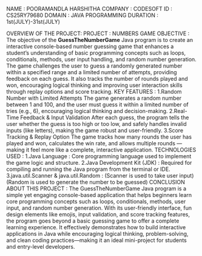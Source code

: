 NAME : POORAMANDLA HARSHITHA
COMPANY : CODESOFT
ID : CS25RY79680
DOMAIN : JAVA PROGRAMMING
DURATION : 1st(JULY)-31st(JULY)

OVERVIEW OF THE PROJECT:
PROJECT : NUMBERS GAME
OBJECTIVE : The objective of the **GuessTheNumberGame** Java program is to create an interactive console-based number guessing game that enhances a student’s understanding of basic programming concepts such as loops, conditionals, methods, user input handling, and random number generation. The game challenges the user to guess a randomly generated number within a specified range and a limited number of attempts, providing feedback on each guess. It also tracks the number of rounds played and won, encouraging logical thinking and improving user interaction skills through replay options and score tracking.
KEY FEATURES : 
    1.Random Number with Limited Attempts
        The game generates a random number between 1 and 100, and the user must guess it within a limited number of tries (e.g., 6),             encouraging logical thinking and decision-making.
    2.Real-Time Feedback & Input Validation
        After each guess, the program tells the user whether the guess is too high or too low, and safely handles invalid inputs (like           letters), making the game robust and user-friendly.
    3.Score Tracking & Replay Option
        The game tracks how many rounds the user has played and won, calculates the win rate, and allows multiple rounds — making it             feel more like a complete, interactive application.
TECHNOLOGIES USED : 
1.Java Language : Core programming language used to implement the game logic and structure.
2.Java Development Kit (JDK) : Required for compiling and running the Java program from the terminal or IDE.
3.java.util.Scanner & java.util.Random : (Scanner is used to take user input)(Random is used to generate the number to be guessed)
CONCLUSION ABOUT THIS PROJECT : The GuessTheNumberGame Java program is a simple yet engaging console-based application that helps beginners learn core programming concepts such as loops, conditionals, methods, user input, and random number generation. With its user-friendly interface, fun design elements like emojis, input validation, and score tracking features, the program goes beyond a basic guessing game to offer a complete learning experience. It effectively demonstrates how to build interactive applications in Java while encouraging logical thinking, problem-solving, and clean coding practices—making it an ideal mini-project for students and entry-level developers.
